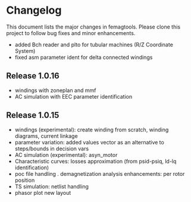 # Changelog

This document lists the major changes in femagtools. Please clone this project to follow bug fixes and minor enhancements.


- added Bch reader and plto for tubular machines (R/Z Coordinate System)
- fixed asm parameter ident for delta connected windings
	
## Release 1.0.16
- windings with zoneplan and mmf
- AC simulation with EEC parameter identification

## Release 1.0.15

- windings (experimental): create winding from scratch, winding diagrams, current linkage
- parameter variation: added values vector as an alternative to steps/bounds in decision vars
- AC simulation (experimental): asyn_motor
- Characteristic curves: losses approximation (from psid-psiq, ld-lq identification)
- poc file handling
. demagnetization analysis enhancements: per rotor position
- TS simulation: netlist handling
- phasor plot new layout

